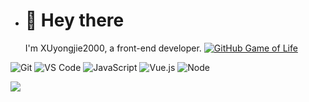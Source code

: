 - # 👋 Hey there

  I'm XUyongjie2000, a front-end developer.
[![GitHub Game of Life](https://github4life.herokuapp.com/ethomson.gif?z=6)](https://github4life.herokuapp.com/XUyongjie2000)

![Git](https://img.shields.io/badge/-Git-%23F05032?style=for-the-badge&logo=git&logoColor=%23ffffff)
![VS Code](https://img.shields.io/badge/-VSCode-%23007ACC?style=for-the-badge&logo=visual-studio-code)
![JavaScript](https://img.shields.io/badge/-JavaScript-%23F7DF1C?style=for-the-badge&logo=javascript&logoColor=000000&labelColor=%23F7DF1C&color=%23FFCE5A)
![Vue.js](https://img.shields.io/badge/-Vue.js-%232c3e50?style=for-the-badge&logo=Vue.js)
![Node](https://img.shields.io/badge/-NodeJS-%23F05032?style=for-the-badge&logo=Node.js&logoColor=%23ffffff)


  ![](https://github-readme-stats.vercel.app/api?username=XUyongjie2000) 
